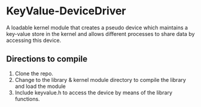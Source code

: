 # KeyValue-DeviceDriver
A loadable kernel module that creates a pseudo device which maintains a key-value store in the kernel and allows different processes to share data by accessing this device.

## Directions to compile
1. Clone the repo.
2. Change to the library & kernel module directory to compile the library and load the module
3. Include keyvalue.h to access the device by means of the library functions. 

